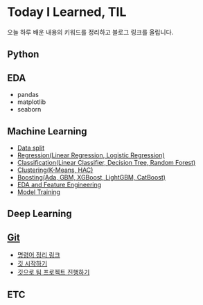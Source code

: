 # Today I Learned, TIL
오늘 하루 배운 내용의 키워드를 정리하고 블로그 링크를 올립니다.

## Python

## EDA

- pandas
- matplotlib
- seaborn

## Machine Learning
* [Data split](https://github.com/LEEINSEO-0118/TIL/blob/main/Mahchine_learning/Data_split.md)
* [Regression(Linear Regression, Logistic Regression)](https://github.com/LEEINSEO-0118/TIL/blob/main/Mahchine_learning/Regression.md)
* [Classification(Linear Classifier, Decision Tree, Random Forest)](https://github.com/LEEINSEO-0118/TIL/blob/main/Mahchine_learning/Classification.md)
* [Clustering(K-Means, HAC)](https://github.com/LEEINSEO-0118/TIL/blob/main/Mahchine_learning/Clustering.md)
* [Boosting(Ada, GBM, XGBoost, LightGBM, CatBoost)](https://github.com/LEEINSEO-0118/TIL/blob/main/Mahchine_learning/Boosting.md)
* [EDA and Feature Engineering](https://github.com/LEEINSEO-0118/TIL/blob/main/Mahchine_learning/EDA_and_FeatureEngineering.md)
* [Model Training](https://github.com/LEEINSEO-0118/TIL/blob/main/Mahchine_learning/Model_Training.md)

## Deep Learning

## [Git](https://github.com/LEEINSEO-0118/TIL/tree/main/git)
- [명령어 정리 링크](https://medium.com/@dlstj1506/git-3bb137153028)
- [깃 시작하기](https://github.com/LEEINSEO-0118/TIL/blob/main/git/230915_git_%EC%8B%9C%EC%9E%91%ED%95%98%EA%B8%B0.md)
- [깃으로 팀 프로젝트 진행하기](https://github.com/LEEINSEO-0118/TIL/blob/main/git/git_teamproject.md)

## ETC
